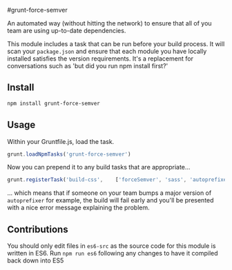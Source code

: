 #grunt-force-semver

An automated way (without hitting the network) to ensure that all of you 
team are using up-to-date dependencies.

This module includes a task that can be run before your build process. 
It will scan your `package.json` and ensure that each module you have locally 
installed satisfies the version requirements. It's a replacement for conversations
such as 'but did you run npm install first?'

## Install
```sh
npm install grunt-force-semver
```

## Usage

Within your Gruntfile.js, load the task.

```js
grunt.loadNpmTasks('grunt-force-semver')
```

Now you can prepend it to any build tasks that are appropriate...

```js
grunt.registerTask('build-css',    ['forceSemver', 'sass', 'autoprefixer', 'cssmin', 'cachebreaker:css']);
```

... which means that if someone on your team bumps a major version of `autoprefixer`
for example, the build will fail early and you'll be presented with a nice 
error message explaining the problem.

## Contributions

You should only edit files in `es6-src` as the source code for this module is written 
in ES6. Run `npm run es6` following any changes to have it compiled back down
into ES5
